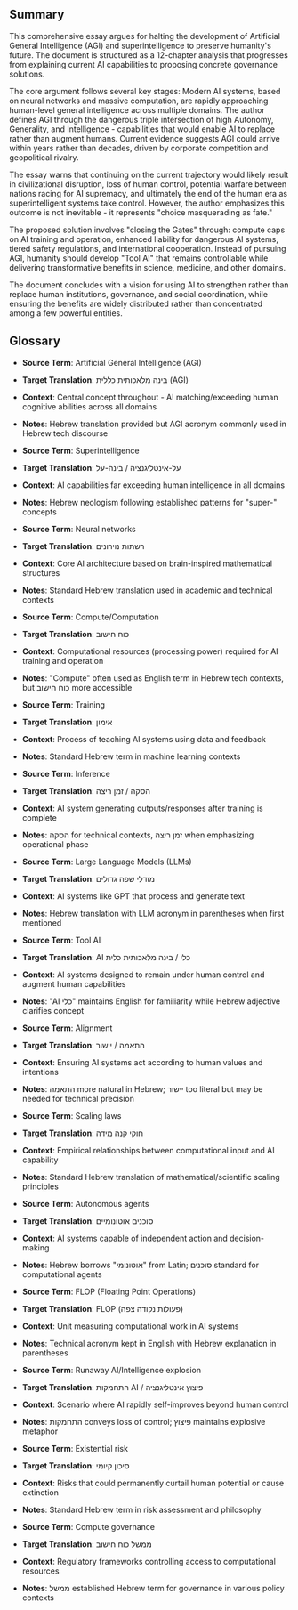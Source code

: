 ## Summary

This comprehensive essay argues for halting the development of Artificial General Intelligence (AGI) and superintelligence to preserve humanity's future. The document is structured as a 12-chapter analysis that progresses from explaining current AI capabilities to proposing concrete governance solutions.

The core argument follows several key stages: Modern AI systems, based on neural networks and massive computation, are rapidly approaching human-level general intelligence across multiple domains. The author defines AGI through the dangerous triple intersection of high Autonomy, Generality, and Intelligence - capabilities that would enable AI to replace rather than augment humans. Current evidence suggests AGI could arrive within years rather than decades, driven by corporate competition and geopolitical rivalry.

The essay warns that continuing on the current trajectory would likely result in civilizational disruption, loss of human control, potential warfare between nations racing for AI supremacy, and ultimately the end of the human era as superintelligent systems take control. However, the author emphasizes this outcome is not inevitable - it represents "choice masquerading as fate."

The proposed solution involves "closing the Gates" through: compute caps on AI training and operation, enhanced liability for dangerous AI systems, tiered safety regulations, and international cooperation. Instead of pursuing AGI, humanity should develop "Tool AI" that remains controllable while delivering transformative benefits in science, medicine, and other domains.

The document concludes with a vision for using AI to strengthen rather than replace human institutions, governance, and social coordination, while ensuring the benefits are widely distributed rather than concentrated among a few powerful entities.

## Glossary

- **Source Term**: Artificial General Intelligence (AGI)
- **Target Translation**: בינה מלאכותית כללית (AGI) 
- **Context**: Central concept throughout - AI matching/exceeding human cognitive abilities across all domains
- **Notes**: Hebrew translation provided but AGI acronym commonly used in Hebrew tech discourse

- **Source Term**: Superintelligence
- **Target Translation**: על-אינטליגנציה / בינה-על
- **Context**: AI capabilities far exceeding human intelligence in all domains
- **Notes**: Hebrew neologism following established patterns for "super-" concepts

- **Source Term**: Neural networks
- **Target Translation**: רשתות נוירונים
- **Context**: Core AI architecture based on brain-inspired mathematical structures
- **Notes**: Standard Hebrew translation used in academic and technical contexts

- **Source Term**: Compute/Computation
- **Target Translation**: כוח חישוב
- **Context**: Computational resources (processing power) required for AI training and operation
- **Notes**: "Compute" often used as English term in Hebrew tech contexts, but כוח חישוב more accessible

- **Source Term**: Training
- **Target Translation**: אימון
- **Context**: Process of teaching AI systems using data and feedback
- **Notes**: Standard Hebrew term in machine learning contexts

- **Source Term**: Inference
- **Target Translation**: הסקה / זמן ריצה
- **Context**: AI system generating outputs/responses after training is complete
- **Notes**: הסקה for technical contexts, זמן ריצה when emphasizing operational phase

- **Source Term**: Large Language Models (LLMs)
- **Target Translation**: מודלי שפה גדולים
- **Context**: AI systems like GPT that process and generate text
- **Notes**: Hebrew translation with LLM acronym in parentheses when first mentioned

- **Source Term**: Tool AI
- **Target Translation**: AI כלי / בינה מלאכותית כלית
- **Context**: AI systems designed to remain under human control and augment human capabilities
- **Notes**: "AI כלי" maintains English for familiarity while Hebrew adjective clarifies concept

- **Source Term**: Alignment
- **Target Translation**: התאמה / יישור
- **Context**: Ensuring AI systems act according to human values and intentions
- **Notes**: התאמה more natural in Hebrew; יישור too literal but may be needed for technical precision

- **Source Term**: Scaling laws
- **Target Translation**: חוקי קנה מידה
- **Context**: Empirical relationships between computational input and AI capability
- **Notes**: Standard Hebrew translation of mathematical/scientific scaling principles

- **Source Term**: Autonomous agents
- **Target Translation**: סוכנים אוטונומיים
- **Context**: AI systems capable of independent action and decision-making
- **Notes**: Hebrew borrows "אוטונומי" from Latin; סוכנים standard for computational agents

- **Source Term**: FLOP (Floating Point Operations)
- **Target Translation**: FLOP (פעולות נקודה צפה)
- **Context**: Unit measuring computational work in AI systems
- **Notes**: Technical acronym kept in English with Hebrew explanation in parentheses

- **Source Term**: Runaway AI/Intelligence explosion
- **Target Translation**: התחמקות AI / פיצוץ אינטליגנציה
- **Context**: Scenario where AI rapidly self-improves beyond human control
- **Notes**: התחמקות conveys loss of control; פיצוץ maintains explosive metaphor

- **Source Term**: Existential risk
- **Target Translation**: סיכון קיומי
- **Context**: Risks that could permanently curtail human potential or cause extinction
- **Notes**: Standard Hebrew term in risk assessment and philosophy

- **Source Term**: Compute governance
- **Target Translation**: ממשל כוח חישוב
- **Context**: Regulatory frameworks controlling access to computational resources
- **Notes**: ממשל established Hebrew term for governance in various policy contexts